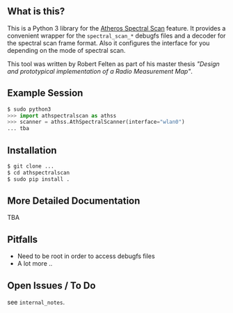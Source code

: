 
## What is this? 

This is a Python 3 library for the [Atheros Spectral Scan](https://wireless.wiki.kernel.org/en/users/drivers/ath9k/spectral_scan)
feature. It provides a convenient wrapper for the ```spectral_scan_*``` debugfs files and a decoder for the spectral
scan frame format. Also it configures the interface for you depending on the mode of spectral scan.

This tool was written by Robert Felten as part of his master thesis _"Design and prototypical implementation of a Radio
Measurement Map"_.

## Example Session
 
```python
$ sudo python3
>>> import athspectralscan as athss
>>> scanner = athss.AthSpectralScanner(interface="wlan0")
... tba
```

## Installation

```bash
$ git clone ...
$ cd athspectralscan
$ sudo pip install .
```

## More Detailed Documentation

TBA

## Pitfalls

 * Need to be root in order to access debugfs files
 * A lot more ..

## Open Issues / To Do

see ```internal_notes```.
